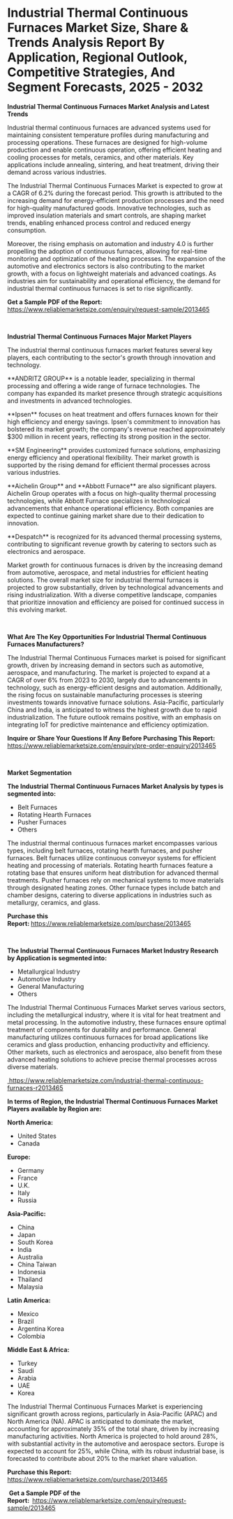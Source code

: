 <p><h1>Industrial Thermal Continuous Furnaces Market Size, Share & Trends Analysis Report By Application, Regional Outlook, Competitive Strategies, And Segment Forecasts, 2025 - 2032</h1></p><p><strong>Industrial Thermal Continuous Furnaces Market Analysis and Latest Trends</strong></p>
<p><p>Industrial thermal continuous furnaces are advanced systems used for maintaining consistent temperature profiles during manufacturing and processing operations. These furnaces are designed for high-volume production and enable continuous operation, offering efficient heating and cooling processes for metals, ceramics, and other materials. Key applications include annealing, sintering, and heat treatment, driving their demand across various industries.</p><p>The Industrial Thermal Continuous Furnaces Market is expected to grow at a CAGR of 6.2% during the forecast period. This growth is attributed to the increasing demand for energy-efficient production processes and the need for high-quality manufactured goods. Innovative technologies, such as improved insulation materials and smart controls, are shaping market trends, enabling enhanced process control and reduced energy consumption. </p><p>Moreover, the rising emphasis on automation and industry 4.0 is further propelling the adoption of continuous furnaces, allowing for real-time monitoring and optimization of the heating processes. The expansion of the automotive and electronics sectors is also contributing to the market growth, with a focus on lightweight materials and advanced coatings. As industries aim for sustainability and operational efficiency, the demand for industrial thermal continuous furnaces is set to rise significantly.</p></p>
<p><strong>Get a Sample PDF of the Report:&nbsp;</strong> <a href="https://www.reliablemarketsize.com/enquiry/request-sample/2013465?utm_campaign=3194&utm_medium=2&utm_source=Github&utm_content=ia&utm_term=12042025&utm_id=industrial-thermal-continuous-furnaces">https://www.reliablemarketsize.com/enquiry/request-sample/2013465</a></p>
<p>&nbsp;</p>
<p><strong>Industrial Thermal Continuous Furnaces Major Market Players</strong></p>
<p><p>The industrial thermal continuous furnaces market features several key players, each contributing to the sector's growth through innovation and technology.   </p><p>**ANDRITZ GROUP** is a notable leader, specializing in thermal processing and offering a wide range of furnace technologies. The company has expanded its market presence through strategic acquisitions and investments in advanced technologies.   </p><p>**Ipsen** focuses on heat treatment and offers furnaces known for their high efficiency and energy savings. Ipsen's commitment to innovation has bolstered its market growth; the company's revenue reached approximately $300 million in recent years, reflecting its strong position in the sector.   </p><p>**SM Engineering** provides customized furnace solutions, emphasizing energy efficiency and operational flexibility. Their market growth is supported by the rising demand for efficient thermal processes across various industries.   </p><p>**Aichelin Group** and **Abbott Furnace** are also significant players. Aichelin Group operates with a focus on high-quality thermal processing technologies, while Abbott Furnace specializes in technological advancements that enhance operational efficiency. Both companies are expected to continue gaining market share due to their dedication to innovation.   </p><p>**Despatch** is recognized for its advanced thermal processing systems, contributing to significant revenue growth by catering to sectors such as electronics and aerospace.   </p><p>Market growth for continuous furnaces is driven by the increasing demand from automotive, aerospace, and metal industries for efficient heating solutions. The overall market size for industrial thermal furnaces is projected to grow substantially, driven by technological advancements and rising industrialization. With a diverse competitive landscape, companies that prioritize innovation and efficiency are poised for continued success in this evolving market.</p></p>
<p>&nbsp;</p>
<p><strong>What Are The Key Opportunities For Industrial Thermal Continuous Furnaces Manufacturers?</strong></p>
<p><p>The Industrial Thermal Continuous Furnaces market is poised for significant growth, driven by increasing demand in sectors such as automotive, aerospace, and manufacturing. The market is projected to expand at a CAGR of over 6% from 2023 to 2030, largely due to advancements in technology, such as energy-efficient designs and automation. Additionally, the rising focus on sustainable manufacturing processes is steering investments towards innovative furnace solutions. Asia-Pacific, particularly China and India, is anticipated to witness the highest growth due to rapid industrialization. The future outlook remains positive, with an emphasis on integrating IoT for predictive maintenance and efficiency optimization.</p></p>
<p><strong>Inquire or Share Your Questions If Any Before Purchasing This Report:</strong> <a href="https://www.reliablemarketsize.com/enquiry/pre-order-enquiry/2013465?utm_campaign=3194&utm_medium=2&utm_source=Github&utm_content=ia&utm_term=12042025&utm_id=industrial-thermal-continuous-furnaces">https://www.reliablemarketsize.com/enquiry/pre-order-enquiry/2013465</a></p>
<p>&nbsp;</p>
<p><strong>Market Segmentation</strong></p>
<p><strong>The Industrial Thermal Continuous Furnaces Market Analysis by types is segmented into:</strong></p>
<p><ul><li>Belt Furnaces</li><li>Rotating Hearth Furnaces</li><li>Pusher Furnaces</li><li>Others</li></ul></p>
<p><p>The industrial thermal continuous furnaces market encompasses various types, including belt furnaces, rotating hearth furnaces, and pusher furnaces. Belt furnaces utilize continuous conveyor systems for efficient heating and processing of materials. Rotating hearth furnaces feature a rotating base that ensures uniform heat distribution for advanced thermal treatments. Pusher furnaces rely on mechanical systems to move materials through designated heating zones. Other furnace types include batch and chamber designs, catering to diverse applications in industries such as metallurgy, ceramics, and glass.</p></p>
<p><strong>Purchase this Report:&nbsp;</strong><a href="https://www.reliablemarketsize.com/purchase/2013465?utm_campaign=3194&utm_medium=2&utm_source=Github&utm_content=ia&utm_term=12042025&utm_id=industrial-thermal-continuous-furnaces">https://www.reliablemarketsize.com/purchase/2013465</a></p>
<p>&nbsp;</p>
<p><strong>The Industrial Thermal Continuous Furnaces Market Industry Research by Application is segmented into:</strong></p>
<p><ul><li>Metallurgical Industry</li><li>Automotive Industry</li><li>General Manufacturing</li><li>Others</li></ul></p>
<p><p>The Industrial Thermal Continuous Furnaces Market serves various sectors, including the metallurgical industry, where it is vital for heat treatment and metal processing. In the automotive industry, these furnaces ensure optimal treatment of components for durability and performance. General manufacturing utilizes continuous furnaces for broad applications like ceramics and glass production, enhancing productivity and efficiency. Other markets, such as electronics and aerospace, also benefit from these advanced heating solutions to achieve precise thermal processes across diverse materials.</p></p>
<p><a href="https://www.reliablemarketsize.com/industrial-thermal-continuous-furnaces-r2013465?utm_campaign=3194&utm_medium=2&utm_source=Github&utm_content=ia&utm_term=12042025&utm_id=industrial-thermal-continuous-furnaces">&nbsp;https://www.reliablemarketsize.com/industrial-thermal-continuous-furnaces-r2013465</a></p>
<p><strong>In terms of Region, the Industrial Thermal Continuous Furnaces Market Players available by Region are:</strong></p>
<p>
    <p> <strong> North America: </strong>
        <ul>
            <li>United States</li>
            <li>Canada</li>
        </ul>
        </p> 
    <p> <strong> Europe: </strong>
        <ul>
            <li>Germany</li>
            <li>France</li>
            <li>U.K.</li>
            <li>Italy</li>
            <li>Russia</li>
        </ul>
        </p> 
    <p> <strong> Asia-Pacific: </strong>
        <ul>
            <li>China</li>
            <li>Japan</li>
            <li>South Korea</li>
            <li>India</li>
            <li>Australia</li>
            <li>China Taiwan</li>
            <li>Indonesia</li>
            <li>Thailand</li>
            <li>Malaysia</li>
        </ul>
        </p> 
    <p> <strong> Latin America: </strong>
        <ul>
            <li>Mexico</li>
            <li>Brazil</li>
            <li>Argentina Korea</li>
            <li>Colombia</li>
        </ul>
        </p> 
    <p> <strong> Middle East & Africa: </strong>
        <ul>
            <li>Turkey</li>
            <li>Saudi</li>
            <li>Arabia</li>
            <li>UAE</li>
            <li>Korea</li>
        </ul>
    </p>
    </p>
<p><p>The Industrial Thermal Continuous Furnaces Market is experiencing significant growth across regions, particularly in Asia-Pacific (APAC) and North America (NA). APAC is anticipated to dominate the market, accounting for approximately 35% of the total share, driven by increasing manufacturing activities. North America is projected to hold around 28%, with substantial activity in the automotive and aerospace sectors. Europe is expected to account for 25%, while China, with its robust industrial base, is forecasted to contribute about 20% to the market share valuation.</p></p>
<p><strong>Purchase this Report: </strong><a href="https://www.reliablemarketsize.com/purchase/2013465?utm_campaign=3194&utm_medium=2&utm_source=Github&utm_content=ia&utm_term=12042025&utm_id=industrial-thermal-continuous-furnaces">https://www.reliablemarketsize.com/purchase/2013465</a></p>
<p>&nbsp;<strong>Get a Sample PDF of the Report:&nbsp;&nbsp;</strong><a href="https://www.reliablemarketsize.com/enquiry/request-sample/2013465?utm_campaign=3194&utm_medium=2&utm_source=Github&utm_content=ia&utm_term=12042025&utm_id=industrial-thermal-continuous-furnaces">https://www.reliablemarketsize.com/enquiry/request-sample/2013465</a></p>
<p><strong></strong></p>
<p><p></p><p></p><p></p></p>